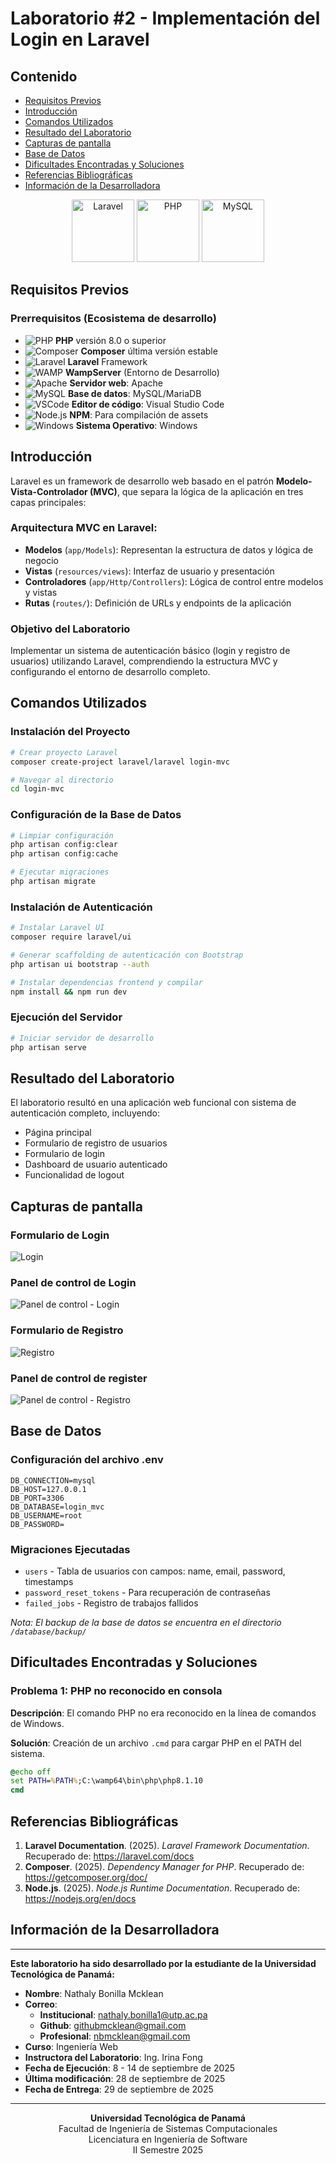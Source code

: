 # Laboratorio #2 - Implementación del Login en Laravel

## Contenido
- [Requisitos Previos](#requisitos-previos)
- [Introducción](#introducción)
- [Comandos Utilizados](#comandos-utilizados)
- [Resultado del Laboratorio](#resultado-del-laboratorio)
- [Capturas de pantalla](#capturas-de-pantalla)
- [Base de Datos](#base-de-datos)
- [Dificultades Encontradas y Soluciones](#dificultades-encontradas-y-soluciones)
- [Referencias Bibliográficas](#referencias-bibliográficas)
- [Información de la Desarrolladora](#información-de-la-desarrolladora)


<p align="center">
  <img src="https://laravel.com/img/logomark.min.svg" alt="Laravel" width="100">
  <img src="https://raw.githubusercontent.com/github/explore/80688e429a7d4ef2fca1e82350fe8e3517d3494d/topics/php/php.png" alt="PHP" width="100">
  <img src="https://raw.githubusercontent.com/github/explore/80688e429a7d4ef2fca1e82350fe8e3517d3494d/topics/mysql/mysql.png" alt="MySQL" width="100">
</p>

## Requisitos Previos

### Prerrequisitos (Ecosistema de desarrollo)
- ![PHP](https://img.shields.io/badge/PHP-777BB4?style=flat&logo=php&logoColor=white) **PHP** versión 8.0 o superior
- ![Composer](https://img.shields.io/badge/Composer-885630?style=flat&logo=composer&logoColor=white) **Composer** última versión estable
- ![Laravel](https://img.shields.io/badge/Laravel-FF2D20?style=flat&logo=laravel&logoColor=white) **Laravel** Framework
- ![WAMP](https://img.shields.io/badge/WAMP-CC2927?style=flat&logo=apache&logoColor=white) **WampServer** (Entorno de Desarrollo)
- ![Apache](https://img.shields.io/badge/Apache-D22128?style=flat&logo=apache&logoColor=white) **Servidor web**: Apache
- ![MySQL](https://img.shields.io/badge/MySQL-4479A1?style=flat&logo=mysql&logoColor=white) **Base de datos**: MySQL/MariaDB
- ![VSCode](https://img.shields.io/badge/VS_Code-007ACC?style=flat&logo=visual-studio-code&logoColor=white) **Editor de código**: Visual Studio Code
- ![Node.js](https://img.shields.io/badge/Node.js-339933?style=flat&logo=node.js&logoColor=white) **NPM**: Para compilación de assets
- ![Windows](https://img.shields.io/badge/Windows-0078D6?style=flat&logo=windows&logoColor=white) **Sistema Operativo**: Windows

## Introducción

Laravel es un framework de desarrollo web basado en el patrón **Modelo-Vista-Controlador (MVC)**, que separa la lógica de la aplicación en tres capas principales:

### Arquitectura MVC en Laravel:
- **Modelos** (`app/Models`): Representan la estructura de datos y lógica de negocio
- **Vistas** (`resources/views`): Interfaz de usuario y presentación
- **Controladores** (`app/Http/Controllers`): Lógica de control entre modelos y vistas
- **Rutas** (`routes/`): Definición de URLs y endpoints de la aplicación

### Objetivo del Laboratorio
Implementar un sistema de autenticación básico (login y registro de usuarios) utilizando Laravel, comprendiendo la estructura MVC y configurando el entorno de desarrollo completo.

## Comandos Utilizados

### Instalación del Proyecto
```bash
# Crear proyecto Laravel
composer create-project laravel/laravel login-mvc

# Navegar al directorio
cd login-mvc
```

### Configuración de la Base de Datos
```bash
# Limpiar configuración
php artisan config:clear
php artisan config:cache

# Ejecutar migraciones
php artisan migrate
```

### Instalación de Autenticación
```bash
# Instalar Laravel UI
composer require laravel/ui

# Generar scaffolding de autenticación con Bootstrap
php artisan ui bootstrap --auth

# Instalar dependencias frontend y compilar
npm install && npm run dev
```

### Ejecución del Servidor
```bash
# Iniciar servidor de desarrollo
php artisan serve
```

## Resultado del Laboratorio

El laboratorio resultó en una aplicación web funcional con sistema de autenticación completo, incluyendo:

- Página principal
- Formulario de registro de usuarios
- Formulario de login
- Dashboard de usuario autenticado
- Funcionalidad de logout

## Capturas de pantalla
   ### Formulario de Login
   ![Login](images/login.jpg)

   ### Panel de control de Login
   ![Panel de control - Login](images/login2.jpg)
   
   ### Formulario de Registro
   ![Registro](images/register.jpg)

   ### Panel de control de register
   ![Panel de control - Registro](images/register2.jpg)
   
   

## Base de Datos

### Configuración del archivo .env
```env
DB_CONNECTION=mysql
DB_HOST=127.0.0.1
DB_PORT=3306
DB_DATABASE=login_mvc
DB_USERNAME=root
DB_PASSWORD=
```

### Migraciones Ejecutadas
- `users` - Tabla de usuarios con campos: name, email, password, timestamps
- `password_reset_tokens` - Para recuperación de contraseñas
- `failed_jobs` - Registro de trabajos fallidos

*Nota: El backup de la base de datos se encuentra en el directorio `/database/backup/`*

## Dificultades Encontradas y Soluciones

### Problema 1: PHP no reconocido en consola
**Descripción**: El comando PHP no era reconocido en la línea de comandos de Windows.

**Solución**: Creación de un archivo `.cmd` para cargar PHP en el PATH del sistema.

```cmd
@echo off
set PATH=%PATH%;C:\wamp64\bin\php\php8.1.10
cmd
```

## Referencias Bibliográficas

1. **Laravel Documentation**. (2025). *Laravel Framework Documentation*. Recuperado de: https://laravel.com/docs
2. **Composer**. (2025). *Dependency Manager for PHP*. Recuperado de: https://getcomposer.org/doc/
3. **Node.js**. (2025). *Node.js Runtime Documentation*. Recuperado de: https://nodejs.org/en/docs

## Información de la Desarrolladora

---

**Este laboratorio ha sido desarrollado por la estudiante de la Universidad Tecnológica de Panamá:**

- **Nombre**: Nathaly Bonilla Mcklean
- **Correo**:
    - **Institucional**: nathaly.bonilla1@utp.ac.pa 
    - **Github**: githubmcklean@gmail.com
    - **Profesional**: nbmcklean@gmail.com
- **Curso**: Ingeniería Web
- **Instructora del Laboratorio**: Ing. Irina Fong
- **Fecha de Ejecución**: 8 - 14 de septiembre de 2025
- **Última modificación**: 28 de septiembre de 2025
- **Fecha de Entrega**: 29 de septiembre de 2025


---

<p align="center">
  <strong>Universidad Tecnológica de Panamá</strong><br>
  Facultad de Ingeniería de Sistemas Computacionales<br>
  Licenciatura en Ingeniería de Software<br>
  II Semestre 2025
</p>